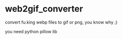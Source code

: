 # web2gif_converter
convert fu.king webp files to gif or png, you know why ;)

you need python pillow lib
